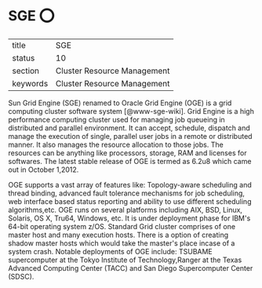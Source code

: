 # SGE :o:


|          |                             |
| -------- | --------------------------- |
| title    | SGE                         | 
| status   | 10                          |
| section  | Cluster Resource Management |
| keywords | Cluster Resource Management |



Sun Grid Engine (SGE) renamed to Oracle Grid Engine (OGE) is a grid
computing cluster software system [@www-sge-wiki]. Grid Engine is
a high performance computing cluster used for managing job queueing in
distributed and parallel environment. It can accept, schedule,
dispatch and manage the execution of single, parallel user jobs in a
remote or distributed manner. It also manages the resource allocation
to those jobs. The resources can be anything like processors, storage,
RAM and licenses for softwares. The latest stable release of OGE is
termed as 6.2u8 which came out in October 1,2012.

OGE supports a vast array of features like: Topology-aware scheduling
and thread binding, advanced fault tolerance mechanisms for job
scheduling, web interface based status reporting and ability to use
different scheduling algorithms,etc. OGE runs on several platforms
including AIX, BSD, Linux, Solaris, OS X, Tru64, Windows, etc. It is
under deployment phase for IBM's 64-bit operating system
z/OS. Standard Grid cluster comprises of one master host and many
execution hosts. There is a option of creating shadow master hosts
which would take the master's place incase of a system crash. Notable
deployments of OGE include: TSUBAME supercomputer at the Tokyo
Institute of Technology,Ranger at the Texas Advanced Computing Center
(TACC) and San Diego Supercomputer Center (SDSC).



